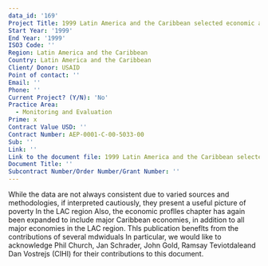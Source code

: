 ```yaml
---
data_id: '169'
Project Title: 1999 Latin America and the Caribbean selected economic and social data
Start Year: '1999'
End Year: '1999'
ISO3 Code: ''
Region: Latin America and the Caribbean
Country: Latin America and the Caribbean
Client/ Donor: USAID
Point of contact: ''
Email: ''
Phone: ''
Current Project? (Y/N): 'No'
Practice Area:
  - Monitoring and Evaluation
Prime: x
Contract Value USD: ''
Contract Number: AEP-0001-C-00-5033-00
Sub: ''
Link: ''
Link to the document file: 1999 Latin America and the Caribbean selected economic and social data
Document Title: ''
Subcontract Number/Order Number/Grant Number: ''
---
```

While the data are not always consistent due to varied sources and methodologies, if interpreted cautiously, they present a useful picture of poverty In the LAC region Also, the economic proflles chapter has again been expanded to include major Caribbean economies, in addition to all major economies in the LAC region. Thls publication beneflts from the contributions of several mdwiduals In particular, we would like to acknowledge Phil Church, Jan Schrader, John Gold, Ramsay Teviotdaleand Dan Vostrejs (CIHI) for their contributions to this document.